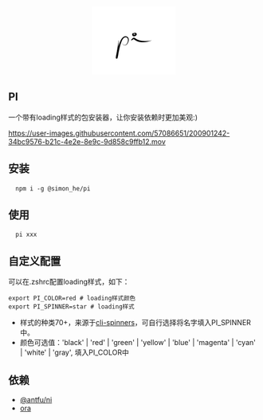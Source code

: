 <span ><p align="center">![kv](/assets/pi.png)</p></span>

## PI
一个带有loading样式的包安装器，让你安装依赖时更加美观:)

https://user-images.githubusercontent.com/57086651/200901242-34bc9576-b21c-4e2e-8e9c-9d858c9ffb12.mov

## 安装
```
  npm i -g @simon_he/pi
```

## 使用
```
  pi xxx
```

## 自定义配置
可以在.zshrc配置loading样式，如下：
```
export PI_COLOR=red # loading样式颜色
export PI_SPINNER=star # loading样式
```
- 样式的种类70+，来源于[cli-spinners](https://jsfiddle.net/sindresorhus/2eLtsbey/embedded/result/)，可自行选择将名字填入PI_SPINNER中。
- 颜色可选值：'black' | 'red' | 'green' | 'yellow' | 'blue' | 'magenta' | 'cyan' | 'white' | 'gray', 填入PI_COLOR中

## 依赖
- [@antfu/ni](https://github.com/antfu/ni)
- [ora](https://github.com/sindresorhus/ora)



